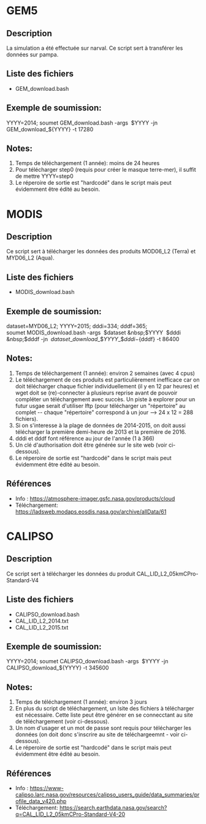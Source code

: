 # GEM5

## Description
La simulation a été effectuée sur narval. Ce script sert à transférer les données
sur pampa.

## Liste des fichiers
  - GEM\_download.bash  
  
## Exemple de soumission:  
YYYY=2014; soumet GEM\_download.bash \-args &nbsp;$YYYY \-jn GEM\_download\_\${YYYY} \-t 17280  



## Notes:
  1. Temps de téléchargement (1 année): moins de 24 heures
  2. Pour télécharger step0 (requis pour créer le masque terre-mer), il suffit 
  de mettre YYYY=step0
  3. Le réperoire de sortie est "hardcodé" dans le script mais peut évidemment
  être édité au besoin.
  




# MODIS
## Description
Ce script sert à télécharger les données des produits  MOD06\_L2 (Terra) et 
MYD06\_L2 (Aqua).

## Liste des fichiers
  - MODIS\_download.bash
  
## Exemple de soumission:  
dataset=MYD06\_L2; YYYY=2015; dddi=334; dddf=365;  
soumet MODIS\_download.bash -args &nbsp;$dataset &nbsp;$YYYY &nbsp;$dddi &nbsp;$dddf -jn &nbsp;${dataset}\_download\_\${YYYY}\_\${dddi}-${dddf} -t 86400

## Notes:
  1. Temps de téléchargement (1 année): environ 2 semaines (avec 4 cpus)
  2. Le téléchargement de ces produits est particulièrement inefficace car on
  doit télécharger chaque fichier individuellement (il y en 12 par heures) et 
  wget doit se (re)-connecter à plusieurs reprise avant de pouvoir compléter un
  téléchargement avec succès. Un piste à explorer pour un futur usgae serait 
  d'utiliser lftp (pour télécharger un "répertoire" au complet -- chaque 
  "répertoire" correspond à un jour --> 24 x 12 = 288 fichiers).
  4. Si on s'interesse à la plage de données de 2014-2015, on doit aussi 
  télécharger la première demi-heure de 2013 et la première de 2016.
  5. dddi et dddf font référence au jour de l'année (1 à 366)
  6. Un clé d'authorisation doit être générée sur le site web (voir ci-dessous).
  7. Le réperoire de sortie est "hardcodé" dans le script mais peut évidemment
  être édité au besoin.

## Références
  - Info          : https://atmosphere-imager.gsfc.nasa.gov/products/cloud
  - Téléchargement: https://ladsweb.modaps.eosdis.nasa.gov/archive/allData/61


# CALIPSO
## Description
Ce script sert à télécharger les données du produit CAL\_LID\_L2\_05kmCPro-Standard-V4

## Liste des fichiers
  - CALIPSO\_download.bash  
  - CAL\_LID\_L2\_2014.txt
  - CAL\_LID\_L2\_2015.txt

## Exemple de soumission:  
YYYY=2014; soumet CALIPSO\_download.bash -args &nbsp;$YYYY -jn CALIPSO\_download\_\${YYYY} -t 345600

## Notes:
  1. Temps de téléchargement (1 année): environ 3 jours
  2. En plus du script de téléchargement, un lsite des fichiers à télécharger 
  est nécessaire. Cette liste peut être générer en se connecctant au site de
  téléchargement (voir ci-dessous).
  3. Un nom d'usager et un mot de passe sont requis pour télécharger les 
  données (on doit donc s'inscrire au site de téléchargeemnt - voir ci-dessous).
  4. Le réperoire de sortie est "hardcodé" dans le script mais peut évidemment
  être édité au besoin.

## Références

  - Info          : https://www-calipso.larc.nasa.gov/resources/calipso_users_guide/data_summaries/profile_data_v420.php
  - Téléchargement: https://search.earthdata.nasa.gov/search?q=CAL_LID_L2_05kmCPro-Standard-V4-20

